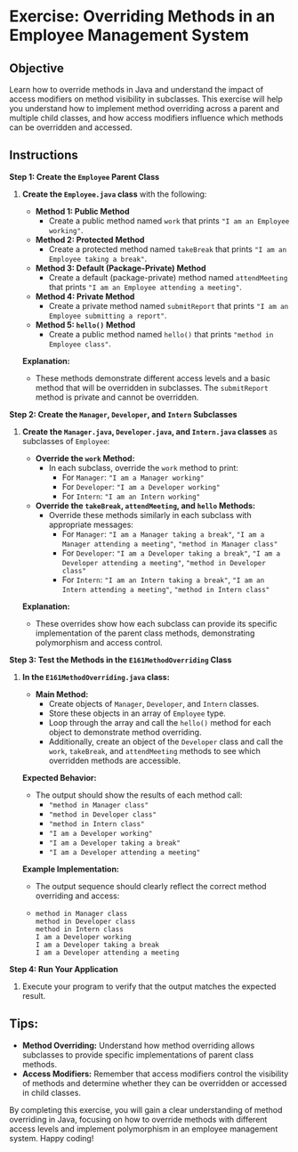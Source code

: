 # Exercise: Overriding Methods in an Employee Management System

## Objective
Learn how to override methods in Java and understand the impact of access modifiers on method visibility in subclasses. This exercise will help you understand how to implement method overriding across a parent and multiple child classes, and how access modifiers influence which methods can be overridden and accessed.

## Instructions

**Step 1: Create the `Employee` Parent Class**

1. **Create the `Employee.java` class** with the following:
    - **Method 1: Public Method**
        - Create a public method named `work` that prints `"I am an Employee working"`.
    - **Method 2: Protected Method**
        - Create a protected method named `takeBreak` that prints `"I am an Employee taking a break"`.
    - **Method 3: Default (Package-Private) Method**
        - Create a default (package-private) method named `attendMeeting` that prints `"I am an Employee attending a meeting"`.
    - **Method 4: Private Method**
        - Create a private method named `submitReport` that prints `"I am an Employee submitting a report"`.
    - **Method 5: `hello()` Method**
        - Create a public method named `hello()` that prints `"method in Employee class"`.

   **Explanation:**
    - These methods demonstrate different access levels and a basic method that will be overridden in subclasses. The `submitReport` method is private and cannot be overridden.

**Step 2: Create the `Manager`, `Developer`, and `Intern` Subclasses**

1. **Create the `Manager.java`, `Developer.java`, and `Intern.java` classes** as subclasses of `Employee`:
    - **Override the `work` Method:**
        - In each subclass, override the `work` method to print:
            - For `Manager`: `"I am a Manager working"`
            - For `Developer`: `"I am a Developer working"`
            - For `Intern`: `"I am an Intern working"`
    - **Override the `takeBreak`, `attendMeeting`, and `hello` Methods:**
        - Override these methods similarly in each subclass with appropriate messages:
            - For `Manager`: `"I am a Manager taking a break"`, `"I am a Manager attending a meeting"`, `"method in Manager class"`
            - For `Developer`: `"I am a Developer taking a break"`, `"I am a Developer attending a meeting"`, `"method in Developer class"`
            - For `Intern`: `"I am an Intern taking a break"`, `"I am an Intern attending a meeting"`, `"method in Intern class"`

   **Explanation:**
    - These overrides show how each subclass can provide its specific implementation of the parent class methods, demonstrating polymorphism and access control.

**Step 3: Test the Methods in the `E161MethodOverriding` Class**

1. **In the `E161MethodOverriding.java` class:**
    - **Main Method:**
        - Create objects of `Manager`, `Developer`, and `Intern` classes.
        - Store these objects in an array of `Employee` type.
        - Loop through the array and call the `hello()` method for each object to demonstrate method overriding.
        - Additionally, create an object of the `Developer` class and call the `work`, `takeBreak`, and `attendMeeting` methods to see which overridden methods are accessible.

   **Expected Behavior:**
    - The output should show the results of each method call:
        - `"method in Manager class"`
        - `"method in Developer class"`
        - `"method in Intern class"`
        - `"I am a Developer working"`
        - `"I am a Developer taking a break"`
        - `"I am a Developer attending a meeting"`

   **Example Implementation:**
    - The output sequence should clearly reflect the correct method overriding and access:
    - ```
      method in Manager class
      method in Developer class
      method in Intern class
      I am a Developer working
      I am a Developer taking a break
      I am a Developer attending a meeting
      ```

**Step 4: Run Your Application**

1. Execute your program to verify that the output matches the expected result.

## Tips:

- **Method Overriding:** Understand how method overriding allows subclasses to provide specific implementations of parent class methods.
- **Access Modifiers:** Remember that access modifiers control the visibility of methods and determine whether they can be overridden or accessed in child classes.

By completing this exercise, you will gain a clear understanding of method overriding in Java, focusing on how to override methods with different access levels and implement polymorphism in an employee management system. Happy coding!
